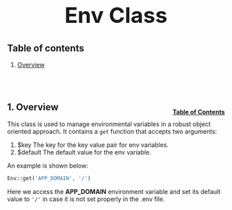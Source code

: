 <h1 style="font-size: 50px; text-align: center;">Env Class</h1>

## Table of contents
1. [Overview](#overview)
<br>
<br>

## 1. Overview <a id="overview"></a><span style="float: right; font-size: 14px; padding-top: 15px;">[Table of Contents](#table-of-contents)</span>
This class is used to manage environmental variables in a robust object oriented approach.  It contains a `get` function that accepts two arguments:
1. $key The key for the key value pair for env variables.
2. $default The default value for the env variable.

An example is shown below:
```php
Env::get('APP_DOMAIN', '/')
```

Here we access the **APP_DOMAIN** environment variable and set its default value to `'/'` in case it is not set properly in the .env file.